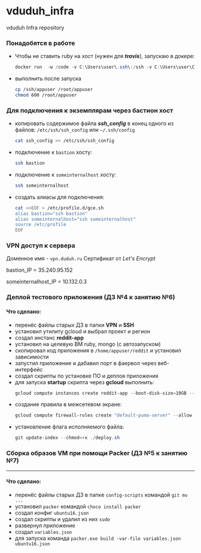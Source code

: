 # vduduh_infra
vduduh Infra repository

### Понадобятся в работе
* Чтобы не ставить ruby на хост (нужен для ***travis***), запускаю в докере:
    ```powershell
    docker run  -w /code -v C:\Users\user\.ssh\:/ssh -v C:\Users\user\Coding\go\s*rc\github.com\Otus-DevOps-2018-09\vduduh_infra\:/code --rm -it ruby bash
    ```
* выполнить после запуска
    ```bash
    cp /ssh/appuser /root/appuser
    chmod 600 /root/appuser
    ```

### Для подключения к экземплярам через бастион хост
* копировать содержимое файла ***ssh_config*** в конец одного из файлов: ```/etc/ssh/ssh_config``` или ```~/.ssh/config```
    ```bash
    cat ssh_config >> /etc/ssh/ssh_config
    ```
* подключение к ```bastion``` хосту:
    ```bash
    ssh bastion
    ```
* подключение к ```someinternalhost``` хосту:
    ```bash
    ssh someinternalhost
    ```
* создать алиасы для подключения:
    ```bash
    cat <<EOF > /etc/profile.d/gce.sh
    alias bastion="ssh bastion"
    alias someinternalhost="ssh someinternalhost"
    source /etc/profile
    EOF
    ```

### VPN доступ к сервера

Доменное имя - ```vpn.duduh.ru```
Сертификат от *Let's Encrypt*

bastion_IP = 35.240.95.152

someinternalhost_IP = 10.132.0.3

### Деплой тестового приложения (ДЗ №4 к занятию №6)

#### Что сделано:
* перенёс файлы старых ДЗ в папки **VPN** и **SSH**
* установил утилиту gcloud и выбрал проект и регион
* создал инстанс **reddit-app**
* установил на целевую ВМ ruby, mongo (с автозапуском)
* скопировал код приложения в ```/home/appuser/reddit``` и установил зависимости
* запустил приложение и дабавил порт в фаервол через веб-интерфейс
* создал скрипты по установке ПО и деплоя приложения
* для запуска **startup** скрипта через **gcloud** выполнить:
    ```powershell
    gcloud compute instances create reddit-app --boot-disk-size=10GB --image-family ubuntu-1604-lts --image-project=ubuntu-os-cloud --machine-type=g1-small --tags puma-server --restart-on-failure --metadata-from-file startup-script=./reddit-startup.sh

    ```
* создание правила в межсетевом экране:
    ```powershell
    gcloud compute firewall-rules create "default-puma-server" --allow tcp:9292 --source-ranges="0.0.0.0/0" --description="ДЗ №4 к занятию №6" --target-tags=puma-server --priority=1000

    ```
* установление флага исполняемого файла:
    ```powershell
    git update-index --chmod=+x ./deploy.sh
    
    ```

### Сборка образов VM при помощи Packer (ДЗ №5 к занятию №7)
------
#### Что сделано: 
* перенёс файлы старых ДЗ в папкe `config-scripts` командой `git mv ...`
* установил `packer` командой `choco install packer`
* создал конфиг `ubuntu16.json`
* создал скрипты и удалил из них `sudo`
* развернул приложение 
* создал `variables.json`
* для запуска команда `packer.exe build -var-file variables.json ubuntu16.json`
